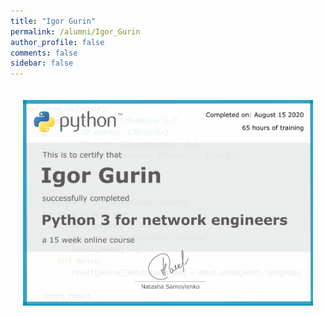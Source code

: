 ```yaml
---
title: "Igor Gurin"
permalink: /alumni/Igor_Gurin
author_profile: false
comments: false
sidebar: false
---
```


<div style="padding: 20px;">
  <img src="https://raw.githubusercontent.com/pyneng/pyneng.github.io/master/alumni/Igor_Gurin.png" alt="Python for network engineers">
</div>


